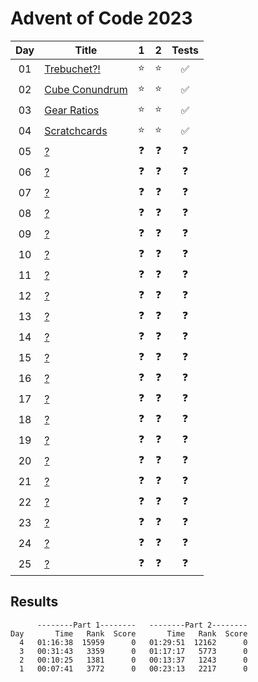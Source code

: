 # Advent of Code 2023

| Day | Title                                                 |     1      |     2      |       Tests        |
| :-: | ----------------------------------------------------- | :--------: | :--------: | :----------------: |
| 01  | [Trebuchet?!](https://adventofcode.com/2023/day/1)    |   :star:   |   :star:   | :white_check_mark: |
| 02  | [Cube Conundrum](https://adventofcode.com/2023/day/2) |   :star:   |   :star:   | :white_check_mark: |
| 03  | [Gear Ratios](https://adventofcode.com/2023/day/3)    |   :star:   |   :star:   | :white_check_mark: |
| 04  | [Scratchcards](https://adventofcode.com/2023/day/4)   |   :star:   |   :star:   | :white_check_mark: |
| 05  | [?](https://adventofcode.com/2023/day/5)              | :question: | :question: |     :question:     |
| 06  | [?](https://adventofcode.com/2023/day/6)              | :question: | :question: |     :question:     |
| 07  | [?](https://adventofcode.com/2023/day/7)              | :question: | :question: |     :question:     |
| 08  | [?](https://adventofcode.com/2023/day/8)              | :question: | :question: |     :question:     |
| 09  | [?](https://adventofcode.com/2023/day/9)              | :question: | :question: |     :question:     |
| 10  | [?](https://adventofcode.com/2023/day/10)             | :question: | :question: |     :question:     |
| 11  | [?](https://adventofcode.com/2023/day/11)             | :question: | :question: |     :question:     |
| 12  | [?](https://adventofcode.com/2023/day/12)             | :question: | :question: |     :question:     |
| 13  | [?](https://adventofcode.com/2023/day/13)             | :question: | :question: |     :question:     |
| 14  | [?](https://adventofcode.com/2023/day/14)             | :question: | :question: |     :question:     |
| 15  | [?](https://adventofcode.com/2023/day/15)             | :question: | :question: |     :question:     |
| 16  | [?](https://adventofcode.com/2023/day/16)             | :question: | :question: |     :question:     |
| 17  | [?](https://adventofcode.com/2023/day/17)             | :question: | :question: |     :question:     |
| 18  | [?](https://adventofcode.com/2023/day/18)             | :question: | :question: |     :question:     |
| 19  | [?](https://adventofcode.com/2023/day/19)             | :question: | :question: |     :question:     |
| 20  | [?](https://adventofcode.com/2023/day/20)             | :question: | :question: |     :question:     |
| 21  | [?](https://adventofcode.com/2023/day/21)             | :question: | :question: |     :question:     |
| 22  | [?](https://adventofcode.com/2023/day/22)             | :question: | :question: |     :question:     |
| 23  | [?](https://adventofcode.com/2023/day/23)             | :question: | :question: |     :question:     |
| 24  | [?](https://adventofcode.com/2023/day/24)             | :question: | :question: |     :question:     |
| 25  | [?](https://adventofcode.com/2023/day/25)             | :question: | :question: |     :question:     |

## Results

```text
      --------Part 1--------   --------Part 2--------
Day       Time   Rank  Score       Time   Rank  Score
  4   01:16:38  15959      0   01:29:51  12162      0
  3   00:31:43   3359      0   01:17:17   5773      0
  2   00:10:25   1381      0   00:13:37   1243      0
  1   00:07:41   3772      0   00:23:13   2217      0
```
